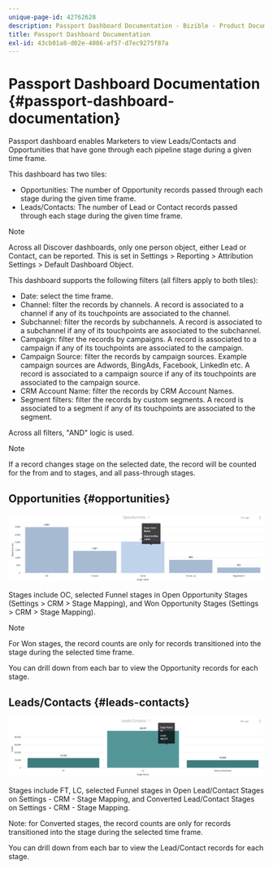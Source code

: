 ```yaml
---
unique-page-id: 42762628
description: Passport Dashboard Documentation - Bizible - Product Documentation
title: Passport Dashboard Documentation
exl-id: 43cb01a8-d02e-4086-af57-d7ec9275f87a
---
```

# Passport Dashboard Documentation {#passport-dashboard-documentation}

Passport dashboard enables Marketers to view Leads/Contacts and Opportunities that have gone through each pipeline stage during a given time frame.

This dashboard has two tiles:

* Opportunities: The number of Opportunity records passed through each stage during the given time frame.
* Leads/Contacts: The number of Lead or Contact records passed through each stage during the given time frame.

>[!NOTE]
>
>Across all Discover dashboards, only one person object, either Lead or Contact, can be reported. This is set in Settings > Reporting > Attribution Settings > Default Dashboard Object.

This dashboard supports the following filters (all filters apply to both tiles):

* Date: select the time frame.
* Channel: filter the records by channels. A record is associated to a channel if any of its touchpoints are associated to the channel.
* Subchannel: filter the records by subchannels. A record is associated to a subchannel if any of its touchpoints are associated to the subchannel.
* Campaign: filter the records by campaigns. A record is associated to a campaign if any of its touchpoints are associated to the campaign.
* Campaign Source: filter the records by campaign sources. Example campaign sources are Adwords, BingAds, Facebook, LinkedIn etc. A record is associated to a campaign source if any of its touchpoints are associated to the campaign source.
* CRM Account Name: filter the records by CRM Account Names.
* Segment filters: filter the records by custom segments. A record is associated to a segment if any of its touchpoints are associated to the segment.

Across all filters, "AND" logic is used.

>[!NOTE]
>
>If a record changes stage on the selected date, the record will be counted for the from and to stages, and all pass-through stages.

## Opportunities {#opportunities}

![](assets/one-1.png)

Stages include OC, selected Funnel stages in Open Opportunity Stages (Settings > CRM > Stage Mapping), and Won Opportunity Stages (Settings > CRM > Stage Mapping).

>[!NOTE]
>
>For Won stages, the record counts are only for records transitioned into the stage during the selected time frame.

You can drill down from each bar to view the Opportunity records for each stage.

## Leads/Contacts {#leads-contacts}

![](assets/two-1.png)

Stages include FT, LC, selected Funnel stages in Open Lead/Contact Stages on Settings - CRM - Stage Mapping, and Converted Lead/Contact Stages on Settings - CRM - Stage Mapping.

Note: for Converted stages, the record counts are only for records transitioned into the stage during the selected time frame.

You can drill down from each bar to view the Lead/Contact records for each stage.
